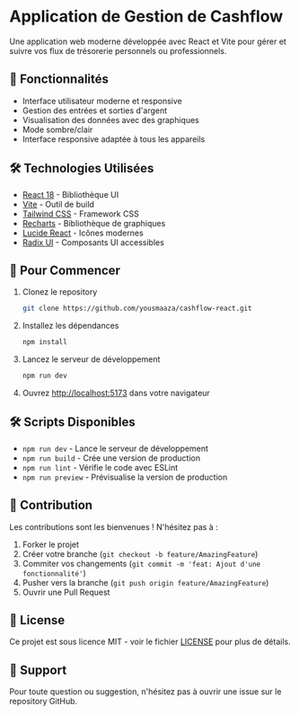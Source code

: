 # Application de Gestion de Cashflow

Une application web moderne développée avec React et Vite pour gérer et suivre vos flux de trésorerie personnels ou professionnels.

## 🚀 Fonctionnalités

- Interface utilisateur moderne et responsive
- Gestion des entrées et sorties d'argent
- Visualisation des données avec des graphiques
- Mode sombre/clair
- Interface responsive adaptée à tous les appareils

## 🛠 Technologies Utilisées

- [React 18](https://reactjs.org/) - Bibliothèque UI
- [Vite](https://vitejs.dev/) - Outil de build
- [Tailwind CSS](https://tailwindcss.com/) - Framework CSS
- [Recharts](https://recharts.org/) - Bibliothèque de graphiques
- [Lucide React](https://lucide.dev/) - Icônes modernes
- [Radix UI](https://www.radix-ui.com/) - Composants UI accessibles

## 🚦 Pour Commencer

1. Clonez le repository
   ```bash
   git clone https://github.com/yousmaaza/cashflow-react.git
   ```

2. Installez les dépendances
   ```bash
   npm install
   ```

3. Lancez le serveur de développement
   ```bash
   npm run dev
   ```

4. Ouvrez [http://localhost:5173](http://localhost:5173) dans votre navigateur

## 🛠 Scripts Disponibles

- `npm run dev` - Lance le serveur de développement
- `npm run build` - Crée une version de production
- `npm run lint` - Vérifie le code avec ESLint
- `npm run preview` - Prévisualise la version de production

## 🤝 Contribution

Les contributions sont les bienvenues ! N'hésitez pas à :

1. Forker le projet
2. Créer votre branche (`git checkout -b feature/AmazingFeature`)
3. Commiter vos changements (`git commit -m 'feat: Ajout d'une fonctionnalité'`)
4. Pusher vers la branche (`git push origin feature/AmazingFeature`)
5. Ouvrir une Pull Request

## 📝 License

Ce projet est sous licence MIT - voir le fichier [LICENSE](LICENSE) pour plus de détails.

## 🤝 Support

Pour toute question ou suggestion, n'hésitez pas à ouvrir une issue sur le repository GitHub.
